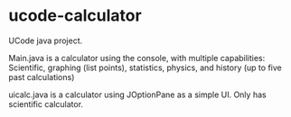 # ucode-calculator

UCode java project.

Main.java is a calculator using the console, with multiple capabilities:
Scientific, graphing (list points), statistics, physics, and history (up to five past calculations)

uicalc.java is a calculator using JOptionPane as a simple UI. Only has scientific calculator.
